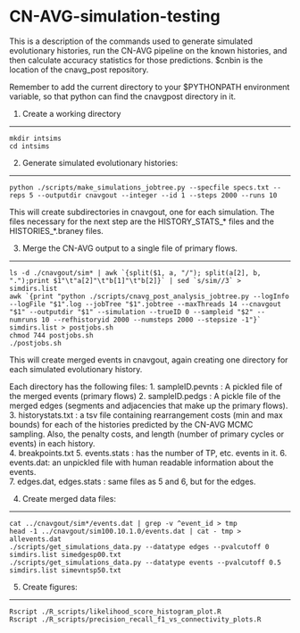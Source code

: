 CN-AVG-simulation-testing
=========================

This is a description of the commands used to generate simulated evolutionary histories, run the CN-AVG pipeline on the known histories, and then calculate accuracy statistics for those predictions. 
$cnbin is the location of the cnavg_post repository. 

Remember to add the current directory to your $PYTHONPATH environment variable, so that python can find the cnavgpost directory in it.

1. Create a working directory
-----------------------------
```
mkdir intsims
cd intsims
```

2.  Generate simulated evolutionary histories:
----------------------------------------------
```
python ./scripts/make_simulations_jobtree.py --specfile specs.txt --reps 5 --outputdir cnavgout --integer --id 1 --steps 2000 --runs 10
```
This will create subdirectories in cnavgout, one for each simulation. The files necessary for the next step are the HISTORY_STATS_* files and the HISTORIES_*.braney files.  

3. Merge the CN-AVG output to a single file of primary flows.
-------------------------------------------------------------
```
ls -d ./cnavgout/sim* | awk `{split($1, a, "/"); split(a[2], b, ".");print $1"\t"a[2]"\t"b[1]"\t"b[2]}` | sed `s/sim//3` > simdirs.list
awk `{print "python ./scripts/cnavg_post_analysis_jobtree.py --logInfo --logFile "$1".log --jobTree "$1".jobtree --maxThreads 14 --cnavgout "$1" --outputdir "$1" --simulation --trueID 0 --sampleid "$2" --numruns 10 --refhistoryid 2000 --numsteps 2000 --stepsize -1"}` simdirs.list > postjobs.sh
chmod 744 postjobs.sh
./postjobs.sh
```

This will create merged events in cnavgout, again creating one directory for each simulated evolutionary history. 

Each directory has the following files:
	1. sampleID.pevnts : A pickled file of the merged events (primary flows) 
	2. sampleID.pedgs : A pickle file of the merged edges (segments and adjacencies that make up the primary flows). 
	3. historystats.txt : a tsv file containing rearrangement costs (min and max bounds) for each of the histories predicted by the CN-AVG MCMC sampling.  Also, the penalty costs, and length (number of primary cycles or events) in each history.  
	4. breakpoints.txt 
	5. events.stats : has the number of TP, etc. events in it. 
	6. events.dat: an unpickled file with human readable information about the events.  
	7. edges.dat, edges.stats : same files as 5 and 6, but for the edges. 

4. Create merged data files:
----------------------------
```
cat ../cnavgout/sim*/events.dat | grep -v ^event_id > tmp
head -1 ../cnavgout/sim100.10.1.0/events.dat | cat - tmp > allevents.dat
./scripts/get_simulations_data.py --datatype edges --pvalcutoff 0 simdirs.list simedgesp00.txt
./scripts/get_simulations_data.py --datatype events --pvalcutoff 0.5 simdirs.list simevntsp50.txt
```

5. Create figures:
------------------
```
Rscript ./R_scripts/likelihood_score_histogram_plot.R
Rscript ./R_scripts/precision_recall_f1_vs_connectivity_plots.R
```
